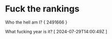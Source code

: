 # Fuck the rankings

Who the hell am I?
{ 2491666 }

What fucking year is it?
[ 2024-07-29T14:00:49Z ]
